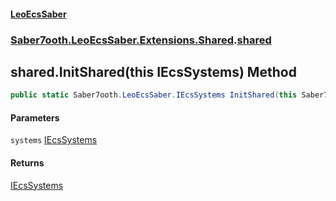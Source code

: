 #### [LeoEcsSaber](index.md 'index')
### [Saber7ooth.LeoEcsSaber.Extensions.Shared](Saber7ooth.LeoEcsSaber.Extensions.Shared.md 'Saber7ooth.LeoEcsSaber.Extensions.Shared').[shared](shared.md 'Saber7ooth.LeoEcsSaber.Extensions.Shared.shared')

## shared.InitShared(this IEcsSystems) Method

```csharp
public static Saber7ooth.LeoEcsSaber.IEcsSystems InitShared(this Saber7ooth.LeoEcsSaber.IEcsSystems systems);
```
#### Parameters

<a name='Saber7ooth.LeoEcsSaber.Extensions.Shared.shared.InitShared(thisSaber7ooth.LeoEcsSaber.IEcsSystems).systems'></a>

`systems` [IEcsSystems](IEcsSystems.md 'Saber7ooth.LeoEcsSaber.IEcsSystems')

#### Returns
[IEcsSystems](IEcsSystems.md 'Saber7ooth.LeoEcsSaber.IEcsSystems')